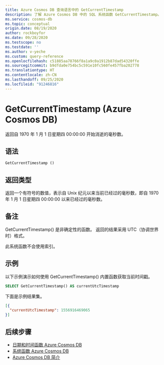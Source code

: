 ```yaml
---
title: Azure Cosmos DB 查询语言中的 GetCurrentTimestamp
description: 了解 Azure Cosmos DB 中的 SQL 系统函数 GetCurrentTimestamp。
ms.service: cosmos-db
ms.topic: conceptual
origin.date: 08/19/2020
author: rockboyfor
ms.date: 09/28/2020
ms.testscope: no
ms.testdate: ''
ms.author: v-yeche
ms.custom: query-reference
ms.openlocfilehash: c51885aa78766f8a1a9c0a1912b87dad54320ffe
ms.sourcegitcommit: b9dfda0e754bc5c591e10fc560fe457fba202778
ms.translationtype: HT
ms.contentlocale: zh-CN
ms.lasthandoff: 09/25/2020
ms.locfileid: "91246816"
---
```

# <a name="getcurrenttimestamp-azure-cosmos-db"></a>GetCurrentTimestamp (Azure Cosmos DB)

 返回自 1970 年 1 月 1 日星期四 00:00:00 开始消逝的毫秒数。

## <a name="syntax"></a>语法

```sql
GetCurrentTimestamp ()  
```  

## <a name="return-types"></a>返回类型

返回一个有符号的数值，表示自 Unix 纪元以来当前已经过的毫秒数，即自 1970 年 1 月 1 日星期四 00:00:00 以来已经过的毫秒数。

## <a name="remarks"></a>备注

GetCurrentTimestamp() 是非确定性的函数。 返回的结果采用 UTC（协调世界时）格式。

此系统函数不会使用索引。

## <a name="examples"></a>示例

  以下示例演示如何使用 GetCurrentTimestamp() 内置函数获取当前时间戳。

```sql
SELECT GetCurrentTimestamp() AS currentUtcTimestamp
```  

 下面是示例结果集。

```json
[{
  "currentUtcTimestamp": 1556916469065
}]  
```

## <a name="next-steps"></a>后续步骤

- [日期和时间函数 Azure Cosmos DB](sql-query-date-time-functions.md)
- [系统函数 Azure Cosmos DB](sql-query-system-functions.md)
- [Azure Cosmos DB 简介](introduction.md)

<!-- Update_Description: update meta properties, wording update, update link -->